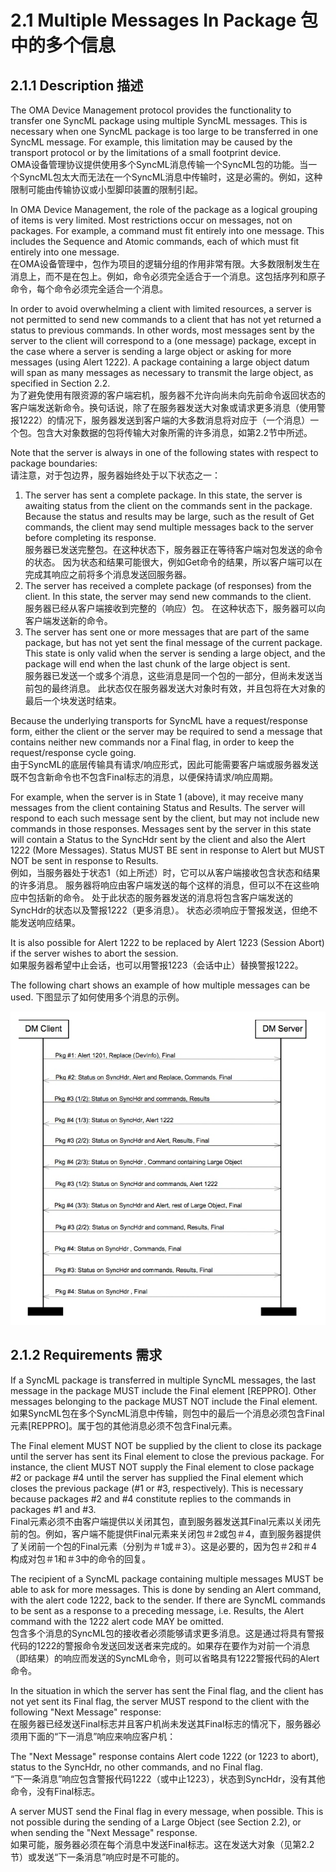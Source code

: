 # 2.1 Multiple Messages In Package 包中的多个信息
## 2.1.1  Description 描述
The OMA Device Management protocol provides the functionality to transfer one SyncML package using multiple SyncML messages. This is necessary when one SyncML package is too large to be transferred in one SyncML message. For example, this limitation may be caused by the transport protocol or by the limitations of a small footprint device.<br/>
OMA设备管理协议提供使用多个SyncML消息传输一个SyncML包的功能。当一个SyncML包太大而无法在一个SyncML消息中传输时，这是必需的。例如，这种限制可能由传输协议或小型脚印装置的限制引起。

In OMA Device Management, the role of the package as a logical grouping of items is very limited. Most restrictions occur on messages, not on packages. For example, a command must fit entirely into one message. This includes the Sequence and Atomic commands, each of which must fit entirely into one message.<br/>
在OMA设备管理中，包作为项目的逻辑分组的作用非常有限。大多数限制发生在消息上，而不是在包上。例如，命令必须完全适合于一个消息。这包括序列和原子命令，每个命令必须完全适合一个消息。

In order to avoid overwhelming a client with limited resources, a server is not permitted to send new commands to a client that has not yet returned a status to previous commands. In other words, most messages sent by the server to the client will correspond to a (one message) package, except in the case where a server is sending a large object or asking for more messages (using Alert 1222). A package containing a large object datum will span as many messages as necessary to transmit the large object, as specified in Section 2.2.<br/>
为了避免使用有限资源的客户端宕机，服务器不允许向尚未向先前命令返回状态的客户端发送新命令。换句话说，除了在服务器发送大对象或请求更多消息（使用警报1222）的情况下，服务器发送到客户端的大多数消息将对应于（一个消息）一个包。包含大对象数据的包将传输大对象所需的许多消息，如第2.2节中所述。

Note that the server is always in one of the following states with respect to package boundaries:<br/>
请注意，对于包边界，服务器始终处于以下状态之一：
1. The server has sent a complete package. In this state, the server is awaiting status from the client on the commands sent in the package. Because the status and results may be large, such as the result of Get commands, the client may send multiple messages back to the server before completing its response.<br/>
服务器已发送完整包。在这种状态下，服务器正在等待客户端对包发送的命令的状态。 因为状态和结果可能很大，例如Get命令的结果，所以客户端可以在完成其响应之前将多个消息发送回服务器。
2. The server has received a complete package (of responses) from the client. In this state, the server may send new commands to the client.<br/>
服务器已经从客户端接收到完整的（响应）包。 在这种状态下，服务器可以向客户端发送新的命令。
3. The server has sent one or more messages that are part of the same package, but has not yet sent the final message of the current package. This state is only valid when the server is sending a large object, and the package will end when the last chunk of the large object is sent.<br/>
服务器已发送一个或多个消息，这些消息是同一个包的一部分，但尚未发送当前包的最终消息。 此状态仅在服务器发送大对象时有效，并且包将在大对象的最后一个块发送时结束。

Because the underlying transports for SyncML have a request/response form, either the client or the server may be required to send a message that contains neither new commands nor a Final flag, in order to keep the request/response cycle going.<br/>
由于SyncML的底层传输具有请求/响应形式，因此可能需要客户端或服务器发送既不包含新命令也不包含Final标志的消息，以便保持请求/响应周期。

For example, when the server is in State 1 (above), it may receive many messages from the client containing Status and Results. The server will respond to each such message sent by the client, but may not include new commands in those responses. Messages sent by the server in this state will contain a Status to the SyncHdr sent by the client and also the Alert 1222 (More Messages). Status MUST BE sent in response to Alert but MUST NOT be sent in response to Results.<br/>
例如，当服务器处于状态1（如上所述）时，它可以从客户端接收包含状态和结果的许多消息。 服务器将响应由客户端发送的每个这样的消息，但可以不在这些响应中包括新的命令。 处于此状态的服务器发送的消息将包含客户端发送的SyncHdr的状态以及警报1222（更多消息）。 状态必须响应于警报发送，但绝不能发送响应结果。

It is also possible for Alert 1222 to be replaced by Alert 1223 (Session Abort) if the server wishes to abort the session.<br/>
如果服务器希望中止会话，也可以用警报1223（会话中止）替换警报1222。

The following chart shows an example of how multiple messages can be used.
下图显示了如何使用多个消息的示例。

![](2.1.1.jpeg)
## 2.1.2  Requirements 需求
If a SyncML package is transferred in multiple SyncML messages, the last message in the package MUST include the Final element [REPPRO]. Other messages belonging to the package MUST NOT include the Final element.<br/>
如果SyncML包在多个SyncML消息中传输，则包中的最后一个消息必须包含Final元素[REPPRO]。属于包的其他消息必须不包含Final元素。

The Final element MUST NOT be supplied by the client to close its package until the server has sent its Final element to close the previous package. For instance, the client MUST NOT supply the Final element to close package #2 or package #4 until the server has supplied the Final element which closes the previous package (#1 or #3, respectively). This is necessary because packages #2 and #4 constitute replies to the commands in packages #1 and #3.<br/>
Final元素必须不由客户端提供以关闭其包，直到服务器发送其Final元素以关闭先前的包。例如，客户端不能提供Final元素来关闭包＃2或包＃4，直到服务器提供了关闭前一个包的Final元素（分别为＃1或＃3）。这是必要的，因为包＃2和＃4构成对包＃1和＃3中的命令的回复。

The recipient of a SyncML package containing multiple messages MUST be able to ask for more messages. This is done by sending an Alert command, with the alert code 1222, back to the sender. If there are SyncML commands to be sent as a response to a preceding message, i.e. Results, the Alert command with the 1222 alert code MAY be omitted.<br/>
包含多个消息的SyncML包的接收者必须能够请求更多消息。这是通过将具有警报代码的1222的警报命令发送回发送者来完成的。如果存在要作为对前一个消息（即结果）的响应而发送的SyncML命令，则可以省略具有1222警报代码的Alert命令。

In the situation in which the server has sent the Final flag, and the client has not yet sent its Final flag, the server MUST respond to the client with the following "Next Message" response:<br/>
在服务器已经发送Final标志并且客户机尚未发送其Final标志的情况下，服务器必须用下面的“下一消息”响应来响应客户机：

The "Next Message" response contains Alert code 1222 (or 1223 to abort), status to the SyncHdr, no other commands, and no Final flag.<br/>
“下一条消息”响应包含警报代码1222（或中止1223），状态到SyncHdr，没有其他命令，没有Final标志。

A server MUST send the Final flag in every message, when possible. This is not possible during the sending of a Large Object (see Section 2.2), or when sending the "Next Message" response.<br/>
如果可能，服务器必须在每个消息中发送Final标志。这在发送大对象（见第2.2节）或发送“下一条消息”响应时是不可能的。



